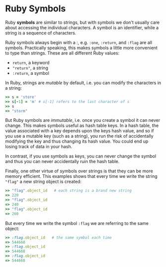 # Ruby Symbols

Ruby **symbols** are similar to strings, but with symbols we don't usually
care about accessing the individual characters. A symbol is an identifier,
while a string is a sequence of characters.

Ruby symbols always begin with a :, e.g. `:one`, `:return`, and `:flag` are
all symbols. Practically speaking, this makes symbols a little more convenient
to type than strings. These are all different Ruby values:

- `return`, a keyword
- `"return"`, a string
- `:return`, a symbol

In Ruby, strings are *mutable* by default, i.e. you can modify the characters
in a string:

```ruby
>> s = 'store'
>> s[-1] = 'm' # s[-1] refers to the last character of s
>> s
=> "storm"
```

But Ruby symbols are *immutable*, i.e. once you create a symbol it can never
change. This makes symbols useful as hash table keys. In a hash table, the
value associated with a key depends upon the keys hash value, and so if you
use a mutable key (such as a string), you run the risk of accidentally
modifying the key and thus changing its hash value. You could end up losing
track of data in your hash.

In contrast, if you use symbols as keys, you can never change the symbol and
thus you can never accidentally ruin the hash table.

Finally, one other virtue of symbols over strings is that they can be more
memory efficient. This examples shows that every time we write the string
`"flag"` a new string object is created:

```ruby
>> "flag".object_id   # each string is a brand new string
=> 220
>> "flag".object_id
=> 240
>> "flag".object_id
=> 260
```

But every time we write the symbol `:flag` we are referring to the same
object:

```ruby
>> :flag.object_id   # the same symbol each time
=> 544668
>> :flag.object_id
=> 544668
>> :flag.object_id
=> 544668
```

